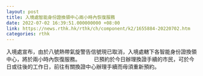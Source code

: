 ```yaml
---
layout: post
title: 入境處智能身份證換領中心兩小時內恢復服務
date: 2022-07-02 16:39:51.000000000 +08:00
link: https://news.rthk.hk/rthk/ch/component/k2/1655884-20220702.htm
categories: rthk
---
```


入境處宣布，由於八號熱帶氣旋警告信號現已取消，入境處轄下各智能身份證換領中心，將於兩小時內恢復服務。
　　 
已預約於今日辦理換證手續的市民，可於今日或往後的工作日，前往有關換證中心辦理手續而毋須重新預約。
